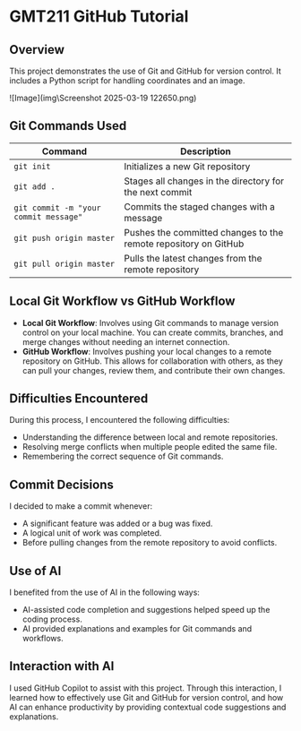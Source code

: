 # GMT211 GitHub Tutorial

## Overview
This project demonstrates the use of Git and GitHub for version control. It includes a Python script for handling coordinates and an image.

![Image](img\Screenshot 2025-03-19 122650.png)

## Git Commands Used
| Command | Description |
| ------- | ----------- |
| `git init` | Initializes a new Git repository |
| `git add .` | Stages all changes in the directory for the next commit |
| `git commit -m "your commit message"` | Commits the staged changes with a message |
| `git push origin master` | Pushes the committed changes to the remote repository on GitHub |
| `git pull origin master` | Pulls the latest changes from the remote repository |

## Local Git Workflow vs GitHub Workflow
- **Local Git Workflow**: Involves using Git commands to manage version control on your local machine. You can create commits, branches, and merge changes without needing an internet connection.
- **GitHub Workflow**: Involves pushing your local changes to a remote repository on GitHub. This allows for collaboration with others, as they can pull your changes, review them, and contribute their own changes.

## Difficulties Encountered
During this process, I encountered the following difficulties:
- Understanding the difference between local and remote repositories.
- Resolving merge conflicts when multiple people edited the same file.
- Remembering the correct sequence of Git commands.

## Commit Decisions
I decided to make a commit whenever:
- A significant feature was added or a bug was fixed.
- A logical unit of work was completed.
- Before pulling changes from the remote repository to avoid conflicts.

## Use of AI
I benefited from the use of AI in the following ways:
- AI-assisted code completion and suggestions helped speed up the coding process.
- AI provided explanations and examples for Git commands and workflows.

## Interaction with AI
I used GitHub Copilot to assist with this project. Through this interaction, I learned how to effectively use Git and GitHub for version control, and how AI can enhance productivity by providing contextual code suggestions and explanations.
